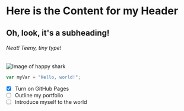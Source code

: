 # Here is the Content for my Header
## Oh, look, it's a subheading!
###### Neat! Teeny, tiny type!
![Image of happy shark](https://img.freepik.com/free-vector/cartoon-style-baby-shark_23-2148494178.jpg?t=st=1735712259~exp=1735715859~hmac=a36d85a9c47a97bee27cda8012e2cfb8b38acee0768d49aeb58694cf851633d2&w=826)
``` javascript
var myVar = "Hello, world!";
```
- [X] Turn on GitHub Pages
- [ ] Outline my portfolio
- [ ] Introduce myself to the world
